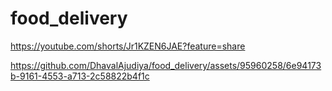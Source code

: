 # food_delivery

https://youtube.com/shorts/Jr1KZEN6JAE?feature=share


https://github.com/DhavalAjudiya/food_delivery/assets/95960258/6e94173b-9161-4553-a713-2c58822b4f1c

